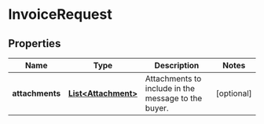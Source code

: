# InvoiceRequest

## Properties
Name | Type | Description | Notes
------------ | ------------- | ------------- | -------------
**attachments** | [**List&lt;Attachment&gt;**](Attachment.md) | Attachments to include in the message to the buyer. |  [optional]
